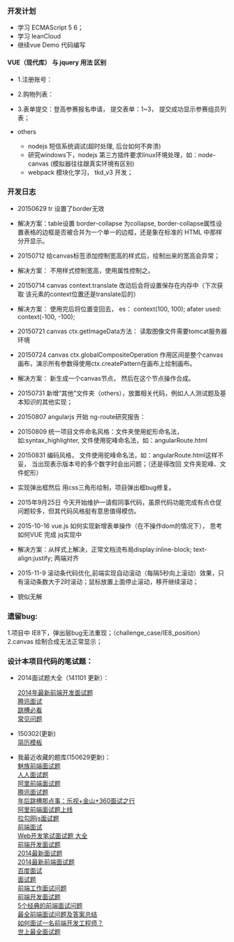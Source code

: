 ### 开发计划
* 学习 ECMAScript 5 6；
* 学习 leanCloud
* 继续vue Demo 代码编写
  
#### VUE（现代库） 与 jquery 用法 区别 
* 1.注册账号：
* 2.购物列表：
* 3.表单提交：登高参赛报名申请， 提交表单：1~3， 提交成功显示参赛组员列表；
  
* others
  * nodejs 短信系统调试(超时处理, 后台如何不奔溃)
  * 研究windows下，nodejs 第三方插件要求linux环境处理，如：node-canvas (模拟器往往跟真实环境有区别)
  * webpack 模块化学习， tkd_v3 开发；

### 开发日志

* 20150629 tr 设置了border无效
* 解决方案：table设置 border-collapse 为collapse, border-collapse属性设置表格的边框是否被合并为一个单一的边框，还是象在标准的 HTML 中那样分开显示。

* 20150712 给canvas标签添加控制宽高的样式后，绘制出来的宽高会异常；
* 解决方案： 不用样式控制宽高，使用属性控制之。

* 20150714 canvas context.translate 改动后会将设置保存在内存中（下次获取 该元素的context位置还是translate后的）
* 解决方案： 使用完后将位置变回去， es： context(100, 100); afater used: context(-100, -100);

* 20150721 canvas ctx.getImageData方法： 读取图像文件需要tomcat服务器环境
* 20150724 canvas ctx.globalCompositeOperation 作用区间是整个canvas画布，演示所有参数得使用ctx.createPattern在画布上绘制画布。
* 解决方案： 新生成一个canvas节点， 然后在这个节点操作合成。

* 20150731 新增“其他”文件夹（others），放置相关代码，例如人人测试题及基本知识的其他实现；

* 20150807 angularjs 开始 ng-route研究报告：

* 20150809 统一项目文件命名风格：文件夹使用蛇形命名法，如:syntax_highlighter, 文件使用驼峰命名法，如：angularRoute.html

* 20150831 编码风格， 文件使用驼峰命名法，如：angularRoute.html这样不妥， 当出现表示版本号的多个数字时会出问题；（还是得改回 文件夹驼峰、文件蛇形）

* 实现弹出框然后 用css三角形绘制，项目弹出框bug修复。
* 2015年9月25日 今天开始维护一请假同事代码，虽原代码功能完成有点仓促问题较多，但其代码风格挺有意思值得模仿。

* 2015-10-16 vue.js 如何实现新增表单操作（在不操作dom的情况下）， 思考如何VUE 完成 jq实现中
* 解决方案：从样式上解决，正常文档流布局display:inline-block; text-align:justify; 两端对齐

* 2015-11-9 滚动条代码优化,前端实现自动滚动（每隔5秒向上滚动）效果，只有滚动条数大于2时滚动；鼠标放置上面停止滚动，移开继续滚动；
* 貌似无解

### 遗留bug:
1.项目中 IE8下，弹出层bug无法重现；（challenge_case/IE8_position）
2.canvas 绘制合成无法正常显示；

### 设计本项目代码的笔试题：

* 2014面试题大全（141101 更新）：
  
  [2014年最新前端开发面试题](http://clisvoi.blog.163.com/blog/static/2014980502014327104119515/)  
  [腾讯面试](http://www.w3cfuns.com/article-5598237-1-1.html)  
  [跳槽必看](http://developer.51cto.com/art/201202/314618.htm)  
  [常见问题](http://www.csdn.net/article/2012-10-18/2810902-Front-end-Developer-Interview-Questions)  

* 150302(更新)  
  [简历模板](https://github.com/hacke2/ResumeSample)


* 我最近收藏的题库(150629更新)：  
  [魅族前端面试题](http://weibo.com/p/1001603857375168721423)  
  [人人面试题](http://www.w3cfuns.com/thread-5591957-1-1.html)  
  [阿里前端面试题](http://www.w3cfuns.com/thread-5598563-2-1.html)  
  [腾讯面试题](http://www.w3cfuns.com/article-5599657-1-1.html)   
  [年后跳槽那点事：乐视+金山+360面试之行](http://www.cnblogs.com/lvdabao/p/3660707.html)  
  [阿里前端面试题上线](http://fatesinger.com/2722.html)  
  [拉勾网js面试题](http://www.cnblogs.com/52cik/p/js-question-lg.html)  
  [前端面试](http://www.cnblogs.com/allenxing/p/3724382.html)  
  [Web开发笔试面试题 大全](http://mianshiti.diandian.com/)  
  [前端开发面试题](http://segmentfault.com/a/1190000000465431)  
  [2014最新面试题](http://www.html-js.com/article/1743)  
  [2014最新前端面试题](https://github.com/markyun/My-blog/tree/master/Front-end-Developer-Questions)  
  [百度面试](https://github.com/fex-team/interview-questions)  
  [面试题](http://www.w3cfuns.com/forum.php?mod=forumdisplay&fid=51&filter=typeid&typeid=177)  
  [前端工作面试问题](https://github.com/darcyclarke/Front-end-Developer-Interview-Questions/tree/master/Chinese)  
  [前端开发面试题](http://segmentfault.com/a/1190000000465431)  
  [5个经典的前端面试问题](http://ourjs.com/detail/5%E4%B8%AA%E7%BB%8F%E5%85%B8%E7%9A%84%E5%89%8D%E7%AB%AF%E9%9D%A2%E8%AF%95%E9%97%AE%E9%A2%98)  
  [最全前端面试问题及答案总结](http://segmentfault.com/a/1190000002562454)  
  [如何面试一名前端开发工程师？](http://www.html-js.com/article/Large-search-front-team-column%202961)  
  [世上最全面试题](https://github.com/hawx1993/Front-end-Interview-questions)  